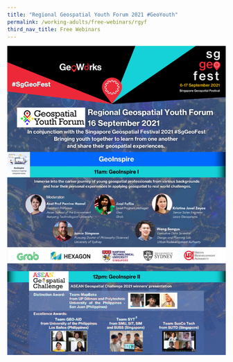 ```yaml
---
title: "Regional Geospatial Youth Forum 2021 #GeoYouth"
permalink: /working-adults/free-webinars/rgyf
third_nav_title: Free Webinars
---
```

[![Alt text for image on Isomer site](/images/rgyf.png)](https://go.gov.sg/sggeofestlive)